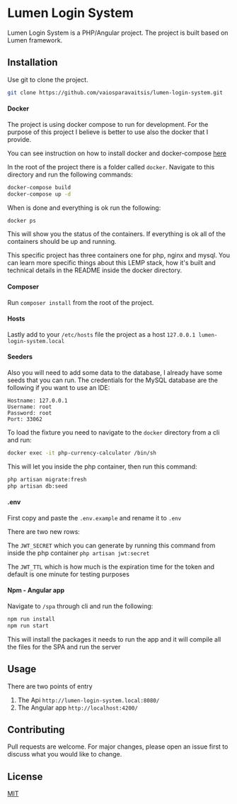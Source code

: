 # Lumen Login System

Lumen Login System is a PHP/Angular project. The project is built based on Lumen framework.

## Installation

Use git to clone the project.

```bash
git clone https://github.com/vaiosparavaitsis/lumen-login-system.git
```

#### Docker

The project is using docker compose to run for development. For the purpose of this project I believe is better to use also the docker that I provide.

You can see instruction on how to install docker and docker-compose [here](https://docs.docker.com/compose/install/)

In the root of the project there is a folder called `docker`. Navigate to this directory and run the following commands:

```bash
docker-compose build
docker-compose up -d
```

When is done and everything is ok run the following:

```bash
docker ps
```

This will show you the status of the containers. If everything is ok all of the containers should be up and running.

This specific project has three containers one for php, nginx and mysql. You can learn more specific things about this LEMP stack, how it's built and technical details in the README inside the docker directory.

#### Composer

Run `composer install` from the root of the project.

#### Hosts

Lastly add to your `/etc/hosts` file the project as a host `127.0.0.1 lumen-login-system.local`

#### Seeders

Also you will need to add some data to the database, I already have some seeds that you can run. The credentials for the MySQL database are the following if you want to use an IDE:

```
Hostname: 127.0.0.1
Username: root
Password: root
Port: 33062
```

To load the fixture you need to navigate to the `docker` directory from a cli and run:

```bash
docker exec -it php-currency-calculator /bin/sh
```

This will let you inside the php container, then run this command:

```bash
php artisan migrate:fresh
php artisan db:seed
```

#### .env

First copy and paste the `.env.example` and rename it to `.env`

There are two new rows:

The `JWT_SECRET` which you can generate by running this command from inside the php container `php artisan jwt:secret` 

The `JWT_TTL` which is how much is the expiration time for the token and default is one minute for testing purposes

#### Npm - Angular app

Navigate to `/spa` through cli and run the following:
```bash
npm run install
npm run start
```

This will install the packages it needs to run the app and it will compile all the files for the SPA and run the server

## Usage

There are two points of entry

1) The Api `http://lumen-login-system.local:8080/`
2) The Angular app `http://localhost:4200/`

## Contributing

Pull requests are welcome. For major changes, please open an issue first to discuss what you would like to change.

## License
[MIT](https://choosealicense.com/licenses/mit/)
